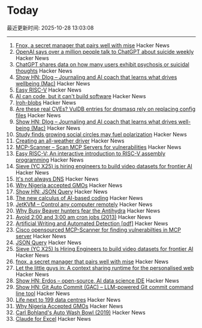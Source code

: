 # Today

最近更新时间: 2025-10-28 13:03:08

--- 
1. [Fnox, a secret manager that pairs well with mise](https://github.com/jdx/mise/discussions/6779) Hacker News
2. [OpenAI says over a million people talk to ChatGPT about suicide weekly](https://techcrunch.com/2025/10/27/openai-says-over-a-million-people-talk-to-chatgpt-about-suicide-weekly/) Hacker News
3. [ChatGPT shares data on how many users exhibit psychosis or suicidal thoughts](https://www.bbc.com/news/articles/c5yd90g0q43o) Hacker News
4. [Show HN: Dlog – Journaling and AI coach that learns what drives wellbeing (Mac)](https://dlog.pro/) Hacker News
5. [Easy RISC-V](https://dramforever.github.io/easyriscv/) Hacker News
6. [AI can code, but it can't build software](https://bytesauna.com/post/coding-vs-software-engineering) Hacker News
7. [Iroh-blobs](https://www.iroh.computer/blog/iroh-blobs-0-95-new-features) Hacker News
8. [Are these real CVEs? VulDB entries for dnsmasq rely on replacing config files](https://seclists.org/oss-sec/2025/q4/79) Hacker News
9. [Show HN: Dlog – Journaling and AI coach that learns what drives well-being (Mac)](https://dlog.pro/) Hacker News
10. [Study finds growing social circles may fuel polarization](https://phys.org/news/2025-10-friends-division-social-circles-fuel.html) Hacker News
11. [Creating an all-weather driver](https://waymo.com/blog/2025/10/creating-an-all-weather-driver) Hacker News
12. [MCP-Scanner – Scan MCP Servers for vulnerabilities](https://github.com/cisco-ai-defense/mcp-scanner) Hacker News
13. [Easy RISC-V: An interactive introduction to RISC-V assembly programming](https://dramforever.github.io/easyriscv/) Hacker News
14. [Sieve (YC X25) is hiring engineers to build video datasets for frontier AI](https://www.sievedata.com/) Hacker News
15. [It's not always DNS](https://notes.pault.ag/its-not-always-dns/) Hacker News
16. [Why Nigeria accepted GMOs](https://www.asimov.press/p/nigeria-crops) Hacker News
17. [Show HN: JSON Query](https://jsonquerylang.org/) Hacker News
18. [The new calculus of AI-based coding](https://blog.joemag.dev/2025/10/the-new-calculus-of-ai-based-coding.html) Hacker News
19. [JetKVM – Control any computer remotely](https://jetkvm.com/) Hacker News
20. [Why Busy Beaver hunters fear the Antihydra](https://benbrubaker.com/why-busy-beaver-hunters-fear-the-antihydra/) Hacker News
21. [Avoid 2:00 and 3:00 am cron jobs (2013)](https://www.endpointdev.com/blog/2013/04/avoid-200-and-300-am-cron-jobs/) Hacker News
22. [Artificial Writing and Automated Detection [pdf]](https://www.nber.org/system/files/working_papers/w34223/w34223.pdf) Hacker News
23. [Cisco opensourced MCP-Scanner for finding vulnerabilties in MCP server](https://github.com/cisco-ai-defense/mcp-scanner) Hacker News
24. [JSON Query](https://jsonquerylang.org/) Hacker News
25. [Sieve (YC X25) Is Hiring Engineers to build video datasets for frontier AI](https://www.sievedata.com/) Hacker News
26. [fnox, a secret manager that pairs well with mise](https://github.com/jdx/mise/discussions/6779) Hacker News
27. [Let the little guys in: A context sharing runtime for the personalised web](https://arjun.md/little-guys) Hacker News
28. [Show HN: Erdos – open-source, AI data science IDE](https://www.lotas.ai/erdos) Hacker News
29. [Show HN: Git Auto Commit (GAC) – LLM-powered Git commit command line tool](https://github.com/cellwebb/gac) Hacker News
30. [Life next to 199 data centres](https://www.bbc.com/news/articles/c93dnnxewdvo) Hacker News
31. [Why Nigeria Accepted GMOs](https://www.asimov.press/p/nigeria-crops) Hacker News
32. [Carl Bohland's Auto Wash Bowl (2019)](https://www.vintag.es/2019/12/the-auto-wash-bowl.html) Hacker News
33. [Claude for Excel](https://www.claude.com/claude-for-excel) Hacker News
